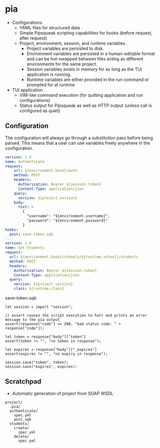 # pia 

* Configurations 
  * YAML files for structured data
  * Simple Pipsqueak scripting capabilities for hooks (before request, after request)
  * Project, environment, session, and runtime variables.
    * Project variables are persisted to disk. 
    * Environment variables are persisted in a human-editable format and can be hot-swapped between files acting as 
      different environments for the same project.
    * Session variables exists in memory for as long as the TUI application is running.
    * Runtime variables are either provided in the run command or prompted for at runtime
* TUI application
  * VIM-like command execution (for quitting application and run configurations)
  * Status output for Pipsqueak as well as HTTP output (unless call is configured as quiet)

## Configuration
The configuration will always go through a substitution pass before being parsed. This means that a user can use 
variables freely anywhere in the configuration. 
```yml
version: 1.0
name: Authenticate
request:
    url: ${environment.base}/auth
    method: POST
    headers:
      Authorization: Bearer ${session.token}
      Content-Type: application/json
    query:
      version: ${project.version}
    body:
      text: >
        {
          "username": "${environment.username}",
          "password": "${environment.password}"
        }
hooks:
  post: save-token.sqk
---
version: 1.0
name: Get Students
request:
  url: ${environment.base}/schools/${runtime.school}/students
  method: POST
  headers:
    Authorization: Bearer ${session.token}
    Content-Type: application/json
  query:
    version: ${project.version}
    class: ${runtime.class}
```

save-token.sqk:
```
let session = import "session";

// assert causes the script execution to halt and prints an error message to the pia output 
assert(response["code"] == 200, "bad status code: " + response["code"]);

let token = response["body"]["token"]
assert(token != "", "no token in response");

let expires = response["body"]["_expires"]
assert(expires != "", "no expiry in response");

session.save("token", token);
session.save("expires", expires):
```

## Scratchpad
* Automatic generation of project from SOAP WSDL
```
project/
  .pia/
  authenticate/
    spec.yml
    post.sqk
  students/
    create/
      spec.yml
    delete/
      spec.yml
```